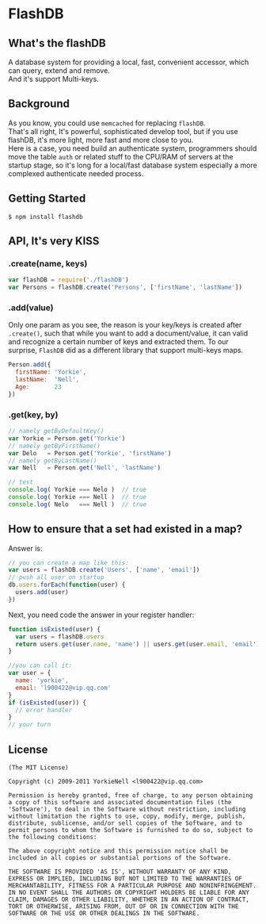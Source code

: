 FlashDB
=======

## What's the flashDB
A database system for providing a local, fast, convenient accessor, which can query, extend and remove.  
And it's support Multi-keys.

## Background
As you know, you could use `memcached` for replacing `flashDB`.   
That's all right, It's powerful, sophisticated develop tool, but if you use flashDB, it's more light, more fast and more close to you.  
Here is a case, you need build an authenticate system, programmers should move the table `auth` or related stuff to the CPU/RAM of servers at the startup stage, so it's long for a local/fast database system especially a more complexed authenticate needed process.

## Getting Started

```
$ npm install flashdb
```

## API, It's very KISS

### .create(name, keys)
```javascript
var flashDB = require('./flashDB')
var Persons = flashDB.create('Persons', ['firstName', 'lastName'])
```

### .add(value)
Only one param as you see, the reason is your key/keys is created after `.create()`, such that while you want to add a document/value, it can valid and recognize a certain number of keys and extracted them. To our surprise, `FlashDB` did as a different library that support multi-keys maps.
```javascript
Person.add({
  firstName: 'Yorkie',
  lastName:  'Nell',
  Age:       23
})
```

### .get(key, by)
```javascript
// namely getByDefaultKey()
var Yorkie = Person.get('Yorkie')
// namely getByFirstName()
var Delo   = Person.get('Yorkie', 'firstName')
// namely getByLastName()
var Nell   = Person.get('Nell', 'lastName')

// test
console.log( Yorkie === Nelo )  // true
console.log( Yorkie === Nell )  // true
console.log( Nelo   === Nell )  // true
```

## How to ensure that a set had existed in a map?
Answer is:
```javascript
// you can create a map like this:
var users = flashDB.create('Users', ['name', 'email'])
// push all user on startup
db.users.forEach(function(user) {
  users.add(user)
})
```
Next, you need code the answer in your register handler:
```javascript
function isExisted(user) {
  var users = flashDB.users
  return users.get(user.name, 'name') || users.get(user.email, 'email')
}

//you can call it:
var user = {
  name: 'yorkie',
  email: 'l900422@vip.qq.com'
}
if (isExisted(user)) {
  // error handler
}
// your turn
```

## License

```
(The MIT License)

Copyright (c) 2009-2011 YorkieNell <l900422@vip.qq.com>

Permission is hereby granted, free of charge, to any person obtaining
a copy of this software and associated documentation files (the
'Software'), to deal in the Software without restriction, including
without limitation the rights to use, copy, modify, merge, publish,
distribute, sublicense, and/or sell copies of the Software, and to
permit persons to whom the Software is furnished to do so, subject to
the following conditions:

The above copyright notice and this permission notice shall be
included in all copies or substantial portions of the Software.

THE SOFTWARE IS PROVIDED 'AS IS', WITHOUT WARRANTY OF ANY KIND,
EXPRESS OR IMPLIED, INCLUDING BUT NOT LIMITED TO THE WARRANTIES OF
MERCHANTABILITY, FITNESS FOR A PARTICULAR PURPOSE AND NONINFRINGEMENT.
IN NO EVENT SHALL THE AUTHORS OR COPYRIGHT HOLDERS BE LIABLE FOR ANY
CLAIM, DAMAGES OR OTHER LIABILITY, WHETHER IN AN ACTION OF CONTRACT,
TORT OR OTHERWISE, ARISING FROM, OUT OF OR IN CONNECTION WITH THE
SOFTWARE OR THE USE OR OTHER DEALINGS IN THE SOFTWARE.
```
